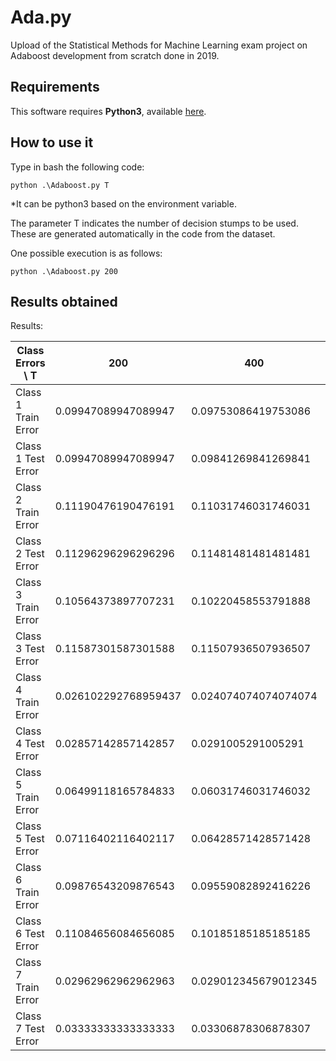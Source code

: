 # Ada.py
Upload of the Statistical Methods for Machine Learning exam project on Adaboost development from scratch done in 2019.

## Requirements
This software requires **Python3**, available [here](https://www.python.org/).

## How to use it
Type in bash the following code:

```
python .\Adaboost.py T
```
\*It can be python3 based on the environment variable.

The parameter T indicates the number of decision stumps to be used. These are generated automatically in the code from the dataset.

One possible execution is as follows:

```
python .\Adaboost.py 200
```
## Results obtained

Results:

| Class Errors \ T    | 200                  | 400                  | 600                  | 800                  |
|---------------------|----------------------|----------------------|----------------------|----------------------|
| Class 1 Train Error | 0.09947089947089947  | 0.09753086419753086  | 0.09753086419753086  | 0.09611992945326278  |
| Class 1 Test Error  | 0.09947089947089947  | 0.09841269841269841  | 0.0992063492063492   | 0.09841269841269841  |
| Class 2 Train Error | 0.11190476190476191  | 0.11031746031746031  | 0.10864197530864197  | 0.10767195767195767  |
| Class 2 Test Error  | 0.11296296296296296  | 0.11481481481481481  | 0.11481481481481481  | 0.1164021164021164   |
| Class 3 Train Error | 0.10564373897707231  | 0.10220458553791888  | 0.10291005291005291  | 0.1019400352733686   |
| Class 3 Test Error  | 0.11587301587301588  | 0.11507936507936507  | 0.11587301587301588  | 0.1164021164021164   |
| Class 4 Train Error | 0.026102292768959437 | 0.024074074074074074 | 0.023192239858906526 | 0.022663139329805997 |
| Class 4 Test Error  | 0.02857142857142857  | 0.0291005291005291   | 0.028835978835978836 | 0.029365079365079365 |
| Class 5 Train Error | 0.06499118165784833  | 0.06031746031746032  | 0.059171075837742504 | 0.05793650793650794  |
| Class 5 Test Error  | 0.07116402116402117  | 0.06428571428571428  | 0.06375661375661376  | 0.06296296296296296  |
| Class 6 Train Error | 0.09876543209876543  | 0.09559082892416226  | 0.09329805996472663  | 0.09074074074074075  |
| Class 6 Test Error  | 0.11084656084656085  | 0.10185185185185185  | 0.10264550264550265  | 0.10238095238095238  |
| Class 7 Train Error | 0.02962962962962963  | 0.029012345679012345 | 0.02857142857142857  | 0.027777777777777776 |
| Class 7 Test Error  | 0.03333333333333333  | 0.03306878306878307  | 0.0328042328042328   | 0.0328042328042328   |
